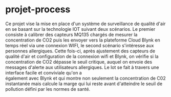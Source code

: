 # projet-process
Ce projet vise la mise en place d'un système de surveillance de qualité d'air en se basant sur la technologie IOT suivant deux scénarios. 
Le premier consiste à calibrer des capteurs MQ135 chargés de mesurer la concentration de CO2 puis les envoyer vers la plateforme   Cloud 
Blynk en temps réel via une connexion WIFI, le second scénario s'intéresse aux personnes allergiques. Cette fois-ci, après ajustement des 
capteurs de qualité d'air et configuration de la connexion wifi et Blynk, on vérifie si la concentration de CO2 dépasse le seuil critique, 
auquel on envoie des messages d'alerte aux utilisateurs allergiques. Le lot se fait à travers une interface  facile et  conviviale  qu'on a    
également avec Blynk et qui montre non seulement la concentration de C02 instantanée mais calcule la marge qui lui reste avant d'atteindre 
le seuil de pollution défini par les normes de santé.

